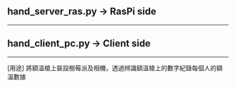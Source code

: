 
## hand_server_ras.py  -> RasPi side

--------------------------------
## hand_client_pc.py   -> Client side

--------------------------------

[用途]
將額溫槍上裝設樹莓派及相機，透過辨識額溫槍上的數字紀錄每個人的額溫數據
